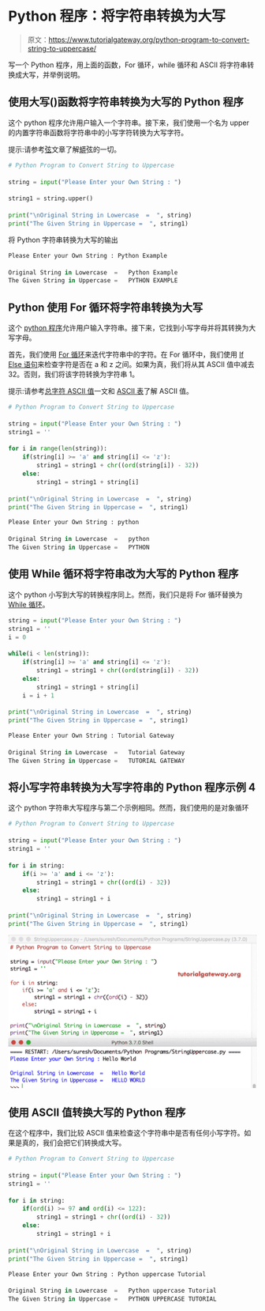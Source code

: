 # Python 程序：将字符串转换为大写

> 原文：<https://www.tutorialgateway.org/python-program-to-convert-string-to-uppercase/>

写一个 Python 程序，用上面的函数，For 循环，while 循环和 ASCII 将字符串转换成大写，并举例说明。

## 使用大写()函数将字符串转换为大写的 Python 程序

这个 python 程序允许用户输入一个字符串。接下来，我们使用一个名为 upper 的内置字符串函数将字符串中的小写字符转换为大写字符。

提示:请参考[弦](https://www.tutorialgateway.org/python-string/)文章了解[蟒](https://www.tutorialgateway.org/python-tutorial/)弦的一切。

```py
# Python Program to Convert String to Uppercase

string = input("Please Enter your Own String : ")

string1 = string.upper()

print("\nOriginal String in Lowercase  =  ", string)
print("The Given String in Uppercase =  ", string1)
```

将 Python 字符串转换为大写的输出

```py
Please Enter your Own String : Python Example

Original String in Lowercase  =   Python Example
The Given String in Uppercase =   PYTHON EXAMPLE
```

## Python 使用 For 循环将字符串转换为大写

这个 [python 程序](https://www.tutorialgateway.org/python-programming-examples/)允许用户输入字符串。接下来，它找到小写字母并将其转换为大写字母。

首先，我们使用 [For 循环](https://www.tutorialgateway.org/python-for-loop/)来迭代字符串中的字符。在 For 循环中，我们使用 [If Else 语句](https://www.tutorialgateway.org/python-if-else/)来检查字符是否在 a 和 z 之间。如果为真，我们将从其 ASCII 值中减去 32。否则，我们将该字符转换为字符串 1。

提示:请参考[总字符 ASCII 值](https://www.tutorialgateway.org/python-program-to-find-ascii-value-of-total-characters-in-a-string/)一文和 [ASCII 表](https://www.tutorialgateway.org/ascii-table/)了解 ASCII 值。

```py
# Python Program to Convert String to Uppercase

string = input("Please Enter your Own String : ")
string1 = ''

for i in range(len(string)):
    if(string[i] >= 'a' and string[i] <= 'z'):
        string1 = string1 + chr((ord(string[i]) - 32))
    else:
        string1 = string1 + string[i]

print("\nOriginal String in Lowercase  =  ", string)
print("The Given String in Uppercase =  ", string1)
```

```py
Please Enter your Own String : python

Original String in Lowercase  =   python
The Given String in Uppercase =   PYTHON
```

## 使用 While 循环将字符串改为大写的 Python 程序

这个 python 小写到大写的转换程序同上。然而，我们只是将 For 循环替换为 [While 循环](https://www.tutorialgateway.org/python-while-loop/)。

```py
string = input("Please Enter your Own String : ")
string1 = ''
i = 0

while(i < len(string)):
    if(string[i] >= 'a' and string[i] <= 'z'):
        string1 = string1 + chr((ord(string[i]) - 32))
    else:
        string1 = string1 + string[i]
    i = i + 1

print("\nOriginal String in Lowercase  =  ", string)
print("The Given String in Uppercase =  ", string1)
```

```py
Please Enter your Own String : Tutorial Gateway

Original String in Lowercase  =   Tutorial Gateway
The Given String in Uppercase =   TUTORIAL GATEWAY
```

## 将小写字符串转换为大写字符串的 Python 程序示例 4

这个 python 字符串大写程序与第二个示例相同。然而，我们使用的是对象循环

```py
# Python Program to Convert String to Uppercase

string = input("Please Enter your Own String : ")
string1 = ''

for i in string:
    if(i >= 'a' and i <= 'z'):
        string1 = string1 + chr((ord(i) - 32))
    else:
        string1 = string1 + i

print("\nOriginal String in Lowercase  =  ", string)
print("The Given String in Uppercase =  ", string1)
```

![Python Program to Convert String to Uppercase 4](img/36cd012efb766dfb3b8b76efb9871848.png)

## 使用 ASCII 值转换大写的 Python 程序

在这个程序中，我们比较 ASCII 值来检查这个字符串中是否有任何小写字符。如果是真的，我们会把它们转换成大写。

```py
# Python Program to Convert String to Uppercase

string = input("Please Enter your Own String : ")
string1 = ''

for i in string:
    if(ord(i) >= 97 and ord(i) <= 122):
        string1 = string1 + chr((ord(i) - 32))
    else:
        string1 = string1 + i

print("\nOriginal String in Lowercase  =  ", string)
print("The Given String in Uppercase =  ", string1)
```

```py
Please Enter your Own String : Python uppercase Tutorial

Original String in Lowercase  =   Python uppercase Tutorial
The Given String in Uppercase =   PYTHON UPPERCASE TUTORIAL
```